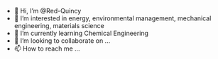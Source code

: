 - 👋 Hi, I’m @Red-Quincy
- 👀 I’m interested in energy, environmental management, mechanical engineering, materials science 
- 🌱 I’m currently learning Chemical Engineering 
- 💞️ I’m looking to collaborate on ...
- 📫 How to reach me ...

<!---
Red-Quincy/Red-Quincy is a ✨ special ✨ repository because its `README.md` (this file) appears on your GitHub profile.
You can click the Preview link to take a look at your changes.
--->
